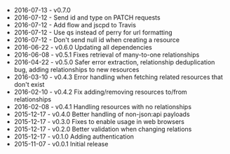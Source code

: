  - 2016-07-13 - v0.7.0
 - 2016-07-12 - Send id and type on PATCH requests
 - 2016-07-12 - Add flow and jscpd to Travis
 - 2016-07-12 - Use qs instead of perry for url formatting
 - 2016-07-12 - Don't send null id when creating a resource
 - 2016-06-22 - v0.6.0 Updating all dependencies
 - 2016-06-08 - v0.5.1 Fixes retrieval of many-to-one relationships
 - 2016-04-22 - v0.5.0 Safer error extraction, relationship deduplication bug, adding relationships to new resources
 - 2016-03-10 - v0.4.3 Error handling when fetching related resources that don't exist
 - 2016-02-10 - v0.4.2 Fix adding/removing resources to/from relationships
 - 2016-02-08 - v0.4.1 Handling resources with no relationships
 - 2015-12-17 - v0.4.0 Better handling of non-json:api payloads
 - 2015-12-17 - v0.3.0 Fixes to enable usage in web browsers
 - 2015-12-17 - v0.2.0 Better validation when changing relations
 - 2015-12-17 - v0.1.0 Adding authentication
 - 2015-11-07 - v0.0.1 Initial release
